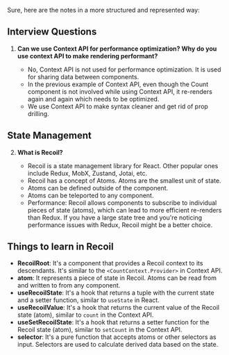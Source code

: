 Sure, here are the notes in a more structured and represented way:

## Interview Questions

1. **Can we use Context API for performance optimization? Why do you use context API to make rendering performant?**

   - No, Context API is not used for performance optimization. It is used for sharing data between components. 
   - In the previous example of Context API, even though the Count component is not involved while using Context API, it re-renders again and again which needs to be optimized.
   - We use Context API to make syntax cleaner and get rid of prop drilling.

## State Management

2. **What is Recoil?**

   - Recoil is a state management library for React. Other popular ones include Redux, MobX, Zustand, Jotai, etc.
   - Recoil has a concept of Atoms. Atoms are the smallest unit of state.
   - Atoms can be defined outside of the component.
   - Atoms can be teleported to any component.
   - Performance: Recoil allows components to subscribe to individual pieces of state (atoms), which can lead to more efficient re-renders than Redux. If you have a large state tree and you're noticing performance issues with Redux, Recoil might be a better choice.

## Things to learn in Recoil

- **RecoilRoot**: It's a component that provides a Recoil context to its descendants. It's similar to the `<CountContext.Provider>` in Context API.
- **atom**: It represents a piece of state in Recoil. Atoms can be read from and written to from any component.
- **useRecoilState**: It's a hook that returns a tuple with the current state and a setter function, similar to `useState` in React.
- **useRecoilValue**: It's a hook that returns the current value of the Recoil state (atom), similar to `count` in the Context API.
- **useSetRecoilState**: It's a hook that returns a setter function for the Recoil state (atom), similar to `setCount` in the Context API.
- **selector**: It's a pure function that accepts atoms or other selectors as input. Selectors are used to calculate derived data based on the state.